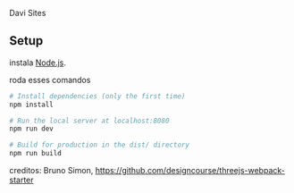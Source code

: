 Davi Sites


## Setup
instala [Node.js](https://nodejs.org/en/download/).

roda esses comandos

``` bash
# Install dependencies (only the first time)
npm install

# Run the local server at localhost:8080
npm run dev

# Build for production in the dist/ directory
npm run build
```
 creditos: Bruno Simon, https://github.com/designcourse/threejs-webpack-starter
